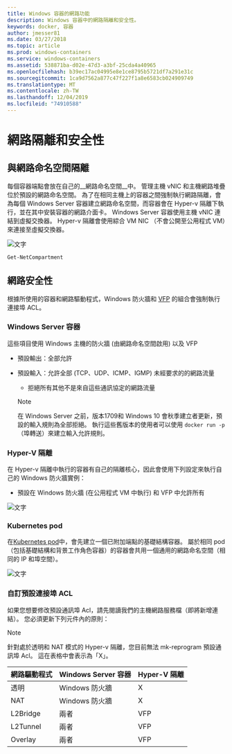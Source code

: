 ```yaml
---
title: Windows 容器的網路功能
description: Windows 容器中的網路隔離和安全性。
keywords: docker, 容器
author: jmesser81
ms.date: 03/27/2018
ms.topic: article
ms.prod: windows-containers
ms.service: windows-containers
ms.assetid: 538871ba-d02e-47d3-a3bf-25cda4a40965
ms.openlocfilehash: b39ec17ac04995e8e1ce8795b5721df7a291e31c
ms.sourcegitcommit: 1ca9d7562a877c47f227f1a8e6583cb024909749
ms.translationtype: MT
ms.contentlocale: zh-TW
ms.lasthandoff: 12/04/2019
ms.locfileid: "74910588"
---
```

# <a name="network-isolation-and-security"></a>網路隔離和安全性

## <a name="isolation-with-network-namespaces"></a>與網路命名空間隔離

每個容器端點會放在自己的__網路命名空間__中。 管理主機 vNIC 和主機網路堆疊位於預設的網路命名空間。 為了在相同主機上的容器之間強制執行網路隔離，會為每個 Windows Server 容器建立網路命名空間，而容器會在 Hyper-v 隔離下執行，並在其中安裝容器的網路介面卡。 Windows Server 容器使用主機 vNIC 連結到虛擬交換器。 Hyper-v 隔離會使用綜合 VM NIC （不會公開至公用程式 VM）來連接至虛擬交換器。

![文字](media/network-compartment-visual.png)

```powershell
Get-NetCompartment
```

## <a name="network-security"></a>網路安全性

根據所使用的容器和網路驅動程式，Windows 防火牆和 [VFP](https://www.microsoft.com/research/project/azure-virtual-filtering-platform/) 的組合會強制執行連接埠 ACL。

### <a name="windows-server-containers"></a>Windows Server 容器

這些項目使用 Windows 主機的防火牆 (由網路命名空間啟用) 以及 VFP

* 預設輸出：全部允許
* 預設輸入：允許全部 (TCP、UDP、ICMP、IGMP) 未經要求的的網路流量
  * 拒絕所有其他不是來自這些通訊協定的網路流量

  >[!NOTE]
  >在 Windows Server 之前，版本1709和 Windows 10 會秋季建立者更新，預設的輸入規則為全部拒絕。 執行這些舊版本的使用者可以使用 ``docker run -p`` （埠轉送）來建立輸入允許規則。

### <a name="hyper-v-isolation"></a>Hyper-V 隔離

在 Hyper-v 隔離中執行的容器有自己的隔離核心，因此會使用下列設定來執行自己的 Windows 防火牆實例：

* 預設在 Windows 防火牆 (在公用程式 VM 中執行) 和 VFP 中允許所有

![文字](media/windows-firewall-containers.png)

### <a name="kubernetes-pods"></a>Kubernetes pod

在[Kubernetes pod](https://kubernetes.io/docs/concepts/workloads/pods/pod/)中，會先建立一個已附加端點的基礎結構容器。 屬於相同 pod （包括基礎結構和背景工作角色容器）的容器會共用一個通用的網路命名空間（相同的 IP 和埠空間）。

![文字](media/pod-network-compartment.png)

### <a name="customizing-default-port-acls"></a>自訂預設連接埠 ACL

如果您想要修改預設通訊埠 Acl，請先閱讀我們的主機網路服務檔（即將新增連結）。 您必須更新下列元件內的原則：

>[!NOTE]
>針對處於透明和 NAT 模式的 Hyper-v 隔離，您目前無法 mk-reprogram 預設通訊埠 Acl。 這在表格中會表示為「X」。

| 網路驅動程式 | Windows Server 容器 | Hyper-V 隔離  |
| -------------- |-------------------------- | ------------------- |
| 透明 | Windows 防火牆 | X |
| NAT | Windows 防火牆 | X |
| L2Bridge | 兩者 | VFP |
| L2Tunnel | 兩者 | VFP |
| Overlay  | 兩者 | VFP |